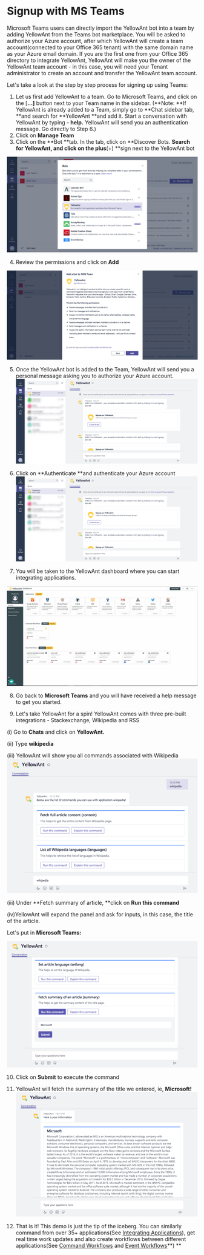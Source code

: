 # Signup with MS Teams

Microsoft Teams users can directly import the YellowAnt bot into a team by adding YellowAnt from the Teams bot marketplace. You will be asked to authorize your Azure account, after which YellowAnt will create a team account\(connected to your Office 365 tenant\) with the same domain name as your Azure email domain. If you are the first one from your Office 365 directory to integrate YellowAnt, YellowAnt will make you the owner of the YellowAnt team account - in this case, you will need your Tenant administrator to create an account and transfer the YellowAnt team account.

Let's take a look at the step by step process for signing up using Teams:

1. Let us first add YellowAnt to a team. Go to Microsoft Teams, and click on the \[**...\]** button next to your Team name in the sidebar. \(**Note: **If YellowAnt is already added to a Team, simply go to **Chat sidebar tab, **and search for **YellowAnt **and add it. Start a conversation with YellowAnt by typing **- help.** YellowAnt will send you an authentication message. Go directly to Step 6.\)
2. Click on **Manage Team**
3. Click on the **Bot **tab. In the tab, click on **Discover Bots. **Search for **YellowAnt**, and click on the plus**\(+\) **sign next to the YellowAnt bot

![](../.gitbook/assets/screenshot-teams.microsoft.com-2017-12-03-21-34-19-804.png)

4. Review the permissions and click on **Add**

![](../.gitbook/assets/screenshot-teams.microsoft.com-2017-12-03-21-38-23-953.png)

5. Once the YellowAnt bot is added to the Team, YellowAnt will send you a personal message asking you to authorize your Azure account.![](../.gitbook/assets/screenshot-teams.microsoft.com-2017-12-03-21-42-12-146%20%281%29.png)

6. Click on **Authenticate **and authenticate your Azure account![](../.gitbook/assets/screenshot-teams.microsoft.com-2017-12-03-21-42-12-146.png)

7. You will be taken to the YellowAnt dashboard where you can start integrating applications.

![](../.gitbook/assets/overview.jpg)

8. Go back to **Microsoft Teams** and you will have received a help message to get you started.

9. Let's take YellowAnt for a spin! YellowAnt comes with three pre-built integrations - Stackexchange, WIkipedia and RSS

\(i\) Go to **Chats** and click on **YellowAnt.**

\(ii\) Type **wikipedia**

\(iii\) YellowAnt will show you all commands associated with Wikipedia![](../.gitbook/assets/screenshot-teams.microsoft.com-2017-12-03-22-13-54-935.png)

\(iii\) Under **Fetch summary of article, **click on **Run this command**

\(iv\)YellowAnt will expand the panel and ask for inputs, in this case, the title of the article. 

Let's put in **Microsoft Teams:**

![](../.gitbook/assets/screenshot-teams.microsoft.com-2017-12-03-22-21-12-240.png)

10. Click on **Submit** to execute the command

11. YellowAnt will fetch the summary of the title we entered, ie, **Microsoft!**![](../.gitbook/assets/screenshot-teams.microsoft.com-2017-12-03-22-21-44-369.png)

12. That is it! This demo is just the tip of the iceberg. You can similarly command from over 35+ applications\(See [Integrating Applications](../integrating-applications/)\), get real time work updates and also create workflows between different applications\(See [Command Workflows](../workflows/command-workflows/) and [Event Workflows](../workflows/event-workflows/)**\) **

